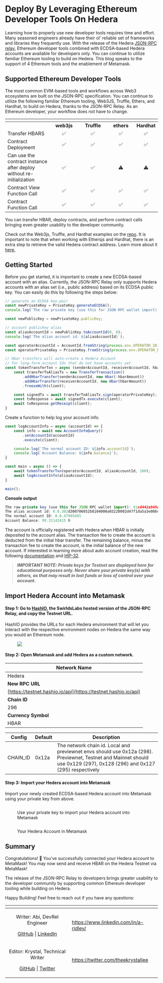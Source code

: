 # Deploy By Leveraging Ethereum Developer Tools On Hedera

Learning how to properly use new developer tools requires time and effort. Many seasoned engineers already have their ol’ reliable set of frameworks and libraries they frequently use. With the release of the Hedera [JSON-RPC relay](https://github.com/hashgraph/hedera-json-rpc-relay), Ethereum developer tools combined with ECDSA-based Hedera accounts are available for developers only. You can continue to utilize familiar Ethereum tooling to build on Hedera. This blog speaks to the support of 4 Ethereum tools and the enablement of Metamask.

## Supported Ethereum Developer Tools

The most common EVM-based tools and workflows across Web3 ecosystems are built on the JSON-RPC specification. You can continue to utilize the following familiar Ethereum tooling, Web3JS, Truffle, Ethers, and Hardhat, to build on Hedera, thanks to the JSON-RPC Relay. As an Ethereum developer, your workflow does not have to change.

<table data-header-hidden><thead><tr><th width="219"></th><th width="124" align="center"></th><th width="142" align="center"></th><th width="117" align="center"></th><th align="center"></th></tr></thead><tbody><tr><td><br></td><td align="center"><strong>web3js</strong></td><td align="center"><strong>Truffle</strong></td><td align="center"><strong>ethers</strong></td><td align="center"><strong>Hardhat</strong></td></tr><tr><td>Transfer HBARS</td><td align="center">✅</td><td align="center">✅</td><td align="center">✅</td><td align="center">✅</td></tr><tr><td>Contract Deployment</td><td align="center">✅</td><td align="center">✅</td><td align="center">✅</td><td align="center">✅</td></tr><tr><td>Can use the contract instance after deploy without re-initialization</td><td align="center">✅</td><td align="center">✅</td><td align="center">⚠️</td><td align="center">⚠️</td></tr><tr><td>Contract View Function Call</td><td align="center">✅</td><td align="center">✅</td><td align="center">✅</td><td align="center">✅</td></tr><tr><td>Contract Function Call</td><td align="center">✅</td><td align="center">✅</td><td align="center">✅</td><td align="center">✅</td></tr></tbody></table>

You can transfer HBAR, deploy contracts, and perform contract calls bringing even greater usability to the developer community.

Check out the Web3js, Truffle, and Hardhat examples on the [repo](https://github.com/hashgraph/hedera-json-rpc-relay/tree/main/tools). It is important to note that when working with Ethersjs and Hardhat, there is an extra step to retrieve the valid Hedera contract address. Learn more about it [here.](https://github.com/hashgraph/hedera-json-rpc-relay/tree/main/tools)

## Getting Started

Before you get started, it is important to create a new ECDSA-based account with an alias. Currently, the JSON-RPC Relay only supports Hedera accounts with an alias set (i.e., public address) based on its ECDSA public key. You can easily do this by following the steps below:

```javascript
// generate an ECDSA key-pair
const newPrivateKey = PrivateKey.generateECDSA();
console.log(`The raw private key (use this for JSON RPC wallet import): ${newPrivateKey.toStringRaw()}`);

const newPublicKey = newPrivateKey.publicKey;

// account publickey alias
const aliasAccountId = newPublicKey.toAccountId(0, 0);
console.log(`The alias account id: ${aliasAccountId}`);
```

```javascript
const operatorAccountId = AccountId.fromString(process.env.OPERATOR_ID);
const operatorPrivateKey = PrivateKey.fromString(process.env.OPERATOR_PVKEY);

// Hbar transfers will auto-create a Hedera Account
// for long-form account Ids that do not have accounts yet
const tokenTransferTxn = async (senderAccountId, receiverAccountId, hbarAmount) => {
    const transferToAliasTx = new TransferTransaction()
        .addHbarTransfer(senderAccountId, new Hbar(-hbarAmount))
        .addHbarTransfer(receiverAccountId, new Hbar(hbarAmount))
        .freezeWith(client);

    const signedTx = await transferToAliasTx.sign(operatorPrivateKey);
    const txResponse = await signedTx.execute(client);
    await txResponse.getReceipt(client);
}
```

Create a function to help log your account info.

```javascript
const logAccountInfo = async (accountId) => {
    const info = await new AccountInfoQuery()
        .setAccountId(accountId)
        .execute(client);

    console.log(`The normal account ID: ${info.accountId}`);
    console.log(`Account Balance: ${info.balance}`);
}
```

```javascript
const main = async () => {
    await tokenTransferTxn(operatorAccountId, aliasAccountId, 100);
    await logAccountInfo(aliasAccountId);
}

main();
```

**Console output**

```javascript
The raw private key (use this for JSON RPC wallet import): 81cd442a945d2c9f04ed5bf355a59db9e9f7553b9d4c319938eb9176085cb4c8
The alias account id: 0.0.302d300706052b8104000a03220002d47f1da5a3e086c568776d5be31165c65a135bb48951b4ccbf4284b025225ff4
The normal account ID: 0.0.47995491
Account Balance: 99.31142415 ℏ
```

The account is officially registered with Hedera when HBAR is initially deposited to the account alias. The transaction fee to create the account is deducted from the initial hbar transfer. The remaining balance, minus the transaction fee to create the account, is the initial balance of the new account. If interested in learning more about auto account creation, read the following [documentation](https://docs.hedera.com/hedera/sdks-and-apis/sdks/cryptocurrency/create-an-account#create-an-account-via-an-account-alias) and [HIP-32](https://hips.hedera.com/hip/hip-32).

> _**IMPORTANT NOTE: Private keys for Testnet are displayed here for educational purposes only. Never share your private key(s) with others, as that may result in lost funds or loss of control over your account.**_

## Import Hedera Account into Metamask

#### Step 1: Go to [HashIO](https://swirldslabs.com/hashio/), the SwirldsLabs hosted version of the JSON-RPC Relay, and copy the Testnet URL.

HashIO provides the URLs for each Hedera environment that will let you interact with the respective environment nodes on Hedera the same way you would an Ethereum node.

<figure>

![](https://images.hedera.com/hashio-sc_2022-08-26-185203_wkuj.png?w=2670&auto=compress%2Cformat&fit=crop&dm=1680224076&s=ca1432cbea2ad58f66b28093b3cddf0e)<figcaption></figcaption></figure>

#### Step 2: Open Metamask and add Hedera as a custom network.

| **Network Name**                                               |
| -------------------------------------------------------------- |
| Hedera                                                         |
| **New RPC URL**                                                |
| [https://testnet.hashio.io/api](https://testnet.hashio.io/api) |
| **Chain ID**                                                   |
| 296                                                            |
| **Currency Symbol**                                            |
| HBAR                                                           |

| **Config**  | **Default** | **Description**                                                                                                                                                          |
| ----------- | ----------- | ------------------------------------------------------------------------------------------------------------------------------------------------------------------------ |
| CHAIN\_ID | 0x12a       | The network chain id. Local and previewnet envs should use 0x12a (298). Previewnet, Testnet and Mainnet should use 0x129 (297), 0x128 (296) and 0x127 (295) respectively |

#### Step 3: Import your Hedera account into Metamask

Import your newly created ECDSA-based Hedera account into Metamask using your private key from above.

<div>

<figure><img src="../../.gitbook/assets/import accounts mm1.png" alt=""><figcaption><p>Use your private key to import your Hedera account into Metamask</p></figcaption></figure>



<figure><img src="../../.gitbook/assets/import accounts mm2.png" alt=""><figcaption><p>Your Hedera Account in Metamask</p></figcaption></figure>

</div>

## Summary

Congratulations! 🎉 You’ve successfully connected your Hedera account to MetaMask! You may now send and receive HBAR on the Hedera Testnet via MetaMask!

The release of the JSON-RPC Relay to developers brings greater usability to the developer community by supporting common Ethereum developer tooling while building on Hedera.

Happy Building! Feel free to reach out if you have any questions:

<table data-card-size="large" data-view="cards"><thead><tr><th align="center"></th><th data-hidden data-card-target data-type="content-ref"></th></tr></thead><tbody><tr><td align="center"><p>Writer: Abi, DevRel Engineer</p><p><a href="https://github.com/a-ridley">GitHub</a> | <a href="https://www.linkedin.com/in/a-ridley/">LinkedIn</a></p></td><td><a href="https://www.linkedin.com/in/a-ridley/">https://www.linkedin.com/in/a-ridley/</a></td></tr><tr><td align="center"><p>Editor: Krystal, Technical Writer</p><p><a href="https://github.com/theekrystallee">GitHub</a> | <a href="https://twitter.com/theekrystallee">Twitter</a></p></td><td><a href="https://twitter.com/theekrystallee">https://twitter.com/theekrystallee</a></td></tr></tbody></table>
